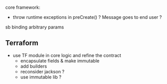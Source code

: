 

core framework:
- throw runtime exceptions in preCreate() ? Message goes to end user ?

sb binding
arbitrary params

## Terraform

- use TF module in core logic and refine the contract
    - encapsulate fields & make immutable
    - add builders
    - reconsider jackson ?
    - use immutable lib ?
